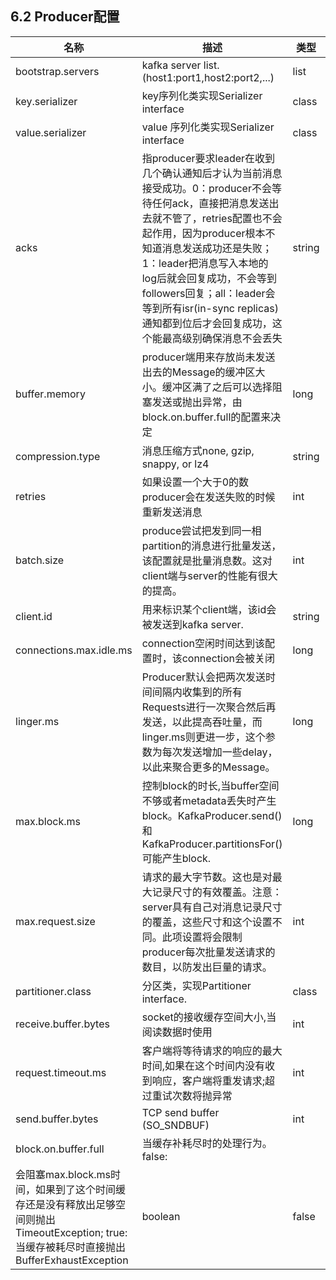 ## 6.2 Producer配置

| 名称 | 描述 | 类型 | 默认值 |
| --- | --- | --- | --- |
| bootstrap.servers | kafka server list. (host1:port1,host2:port2,...) | list |  |
| key.serializer| key序列化类实现Serializer interface | class |  |
|value.serializer| value 序列化类实现Serializer interface| class||
|acks|指producer要求leader在收到几个确认通知后才认为当前消息接受成功。0：producer不会等待任何ack，直接把消息发送出去就不管了，retries配置也不会起作用，因为producer根本不知道消息发送成功还是失败；1：leader把消息写入本地的log后就会回复成功，不会等到followers回复；all：leader会等到所有isr(in-sync replicas)通知都到位后才会回复成功，这个能最高级别确保消息不会丢失|string|1
|buffer.memory|producer端用来存放尚未发送出去的Message的缓冲区大小。缓冲区满了之后可以选择阻塞发送或抛出异常，由block.on.buffer.full的配置来决定|long|33554432|
|compression.type|消息压缩方式none, gzip, snappy, or lz4|string|none|
|retries|如果设置一个大于0的数producer会在发送失败的时候重新发送消息|int|0|
|batch.size|produce尝试把发到同一相partition的消息进行批量发送，该配置就是批量消息数。这对client端与server的性能有很大的提高。|int|16384|
|client.id|用来标识某个client端，该id会被发送到kafka server.|string|""|
|connections.max.idle.ms|connection空闲时间达到该配置时，该connection会被关闭|long|540000|
|linger.ms|Producer默认会把两次发送时间间隔内收集到的所有Requests进行一次聚合然后再发送，以此提高吞吐量，而linger.ms则更进一步，这个参数为每次发送增加一些delay，以此来聚合更多的Message。|long|0|
|max.block.ms|控制block的时长,当buffer空间不够或者metadata丢失时产生block。KafkaProducer.send() 和KafkaProducer.partitionsFor()可能产生block.|long |60000|
|max.request.size|请求的最大字节数。这也是对最大记录尺寸的有效覆盖。注意：server具有自己对消息记录尺寸的覆盖，这些尺寸和这个设置不同。此项设置将会限制producer每次批量发送请求的数目，以防发出巨量的请求。|int|1048576|
|partitioner.class|分区类，实现Partitioner interface.|class|org.apache.kafka.clients.producer.internals.DefaultPartitioner|
|receive.buffer.bytes|socket的接收缓存空间大小,当阅读数据时使用|int|32768|
|request.timeout.ms|客户端将等待请求的响应的最大时间,如果在这个时间内没有收到响应，客户端将重发请求;超过重试次数将抛异常|int|30000|
|send.buffer.bytes|TCP send buffer (SO_SNDBUF)|int|131072|
|block.on.buffer.full|当缓存补耗尽时的处理行为。false: 
会阻塞max.block.ms时间，如果到了这个时间缓存还是没有释放出足够空间则抛出TimeoutException; true: 当缓存被耗尽时直接抛出BufferExhaustException|boolean|false|




































